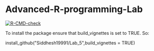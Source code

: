 # Advanced-R-programming-Lab

<!-- badges: start -->
[![R-CMD-check](https://github.com/Siddhesh19991/Lab_5/actions/workflows/R-CMD-check.yaml/badge.svg)](https://github.com/Siddhesh19991/Lab_5/actions/workflows/R-CMD-check.yaml)
<!-- badges: end -->

To install the package ensure that build_vignettes is set to TRUE. So:

install_github("Siddhesh19991/Lab_5",build_vignettes = TRUE)
